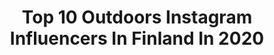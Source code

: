 ---
title: Top 10 Outdoors Instagram Influencers In Finland In 2020
description: >-
  Find top outdoors Instagram influencers in Finland in 2020. Most popular hashtags: #finland #lapland #ourfinland #ig.
platform: Instagram
profiles:
  - username: "oos_photography"
    fullname: >-
      Olli Sorvari
    location: "Finland"
    followers: 53135
    engagement: 831
    commentsToLikes: 0.025801
    avatar: "https://scontent-ams4-1.cdninstagram.com/v/t51.2885-19/s320x320/42999339_711909445852522_8543426100548599808_n.jpg?_nc_ht=scontent-ams4-1.cdninstagram.com&_nc_ohc=1i33Z-ldf3MAX9-xt_H&oh=a607bbbecb6602bd43cd43f5997f7496&oe=5EB9BF67"
    verified: false
    hashtags: "#italiainunoscatto, #kaamos, #saariselk, #exeptional"
  - username: "teemukallionpaa"
    fullname: >-
      Teemu Kallionpää | FINLAND
    location: "Finland"
    followers: 5141
    engagement: 2532
    commentsToLikes: 0.039854
    avatar: "https://scontent-lhr8-1.cdninstagram.com/v/t51.2885-19/s320x320/33104972_216494432288024_1281559485973790720_n.jpg?_nc_ht=scontent-lhr8-1.cdninstagram.com&_nc_ohc=rJTC3hkcyXMAX-3Ewvr&oh=265d7110dfe25852765dee31466d7551&oe=5EBBDF11"
    verified: false
    hashtags: "#visitmadeira, #september2020"
  - username: "jukkapaa"
    fullname: >-
      Jukka Paakkinen
    location: "Finland"
    followers: 11930
    engagement: 1989
    commentsToLikes: 0.025136
    avatar: "https://scontent-lhr8-1.cdninstagram.com/v/t51.2885-19/s320x320/50909192_386376538818849_5584147578670284800_n.jpg?_nc_ht=scontent-lhr8-1.cdninstagram.com&_nc_ohc=16cN136JfhMAX8an1uz&oh=74adc38a82eba70bcae285860cdc3dd9&oe=5EBB1B2E"
    verified: false
    hashtags: ""
  - username: "sannivierela"
    fullname: >-
      Sanni Vierelä | Lapland
    location: "Finland"
    followers: 21452
    engagement: 801
    commentsToLikes: 0.021253
    avatar: "https://scontent-lhr8-1.cdninstagram.com/v/t51.2885-19/s320x320/80069443_1211171679077495_5014903354971652096_n.jpg?_nc_ht=scontent-lhr8-1.cdninstagram.com&_nc_ohc=nk6R2RympKgAX-0-zMk&oh=c7872b0d7384c85cb17f05dc81426461&oe=5EBC1501"
    verified: false
    hashtags: "#aarniwood, #showyournature"
  - username: "morrisonharrison"
    fullname: >-
      Mr Harrison
    location: "Finland"
    followers: 22034
    engagement: 366
    commentsToLikes: 0.041113
    avatar: "https://scontent-lhr8-1.cdninstagram.com/v/t51.2885-19/s320x320/64477453_888729898142430_151627420884008960_n.jpg?_nc_ht=scontent-lhr8-1.cdninstagram.com&_nc_ohc=qMUH0AG2hHEAX_XcWJ7&oh=118e576c20c80208340c559f75788067&oe=5EBC37B3"
    verified: false
    hashtags: "#bestvideo, #tongueout, #12string, #eatyourgreens"
  - username: "paavopenttinen"
    fullname: >-
      Paavo Penttinen
    location: "Finland"
    followers: 4078
    engagement: 2479
    commentsToLikes: 0.018834
    avatar: "https://scontent-lht6-1.cdninstagram.com/v/t51.2885-19/s320x320/71180300_897339323976118_802766277096505344_n.jpg?_nc_ht=scontent-lht6-1.cdninstagram.com&_nc_ohc=x7VCTTtZjWYAX8fue1V&oh=be522522f2c017096a697595aea2f92f&oe=5EBBF047"
    verified: false
    hashtags: "#outdoorfinland, #earthpix, #animals, #affinityphoto"
  - username: "ville.petter"
    fullname: >-
      Ville Petter
    location: "Finland"
    followers: 22432
    engagement: 611
    commentsToLikes: 0.017165
    avatar: "https://scontent-lhr8-1.cdninstagram.com/v/t51.2885-19/s320x320/57370752_418774592246440_5098471706175995904_n.jpg?_nc_ht=scontent-lhr8-1.cdninstagram.com&_nc_ohc=9-87ce3cOpYAX8qksmM&oh=474a18c4cba81b74b2270c7ebbe25666&oe=5EB9232B"
    verified: false
    hashtags: "#throwbackthursday, #springiscoming, #northernlights, #lapland"
  - username: "mariavanonen"
    fullname: >-
      Maria + Yoda
    location: "Finland"
    followers: 62694
    engagement: 554
    commentsToLikes: 0.008773
    avatar: "https://scontent-ams4-1.cdninstagram.com/v/t51.2885-19/s320x320/62594079_2498377560197213_8538264550586187776_n.jpg?_nc_ht=scontent-ams4-1.cdninstagram.com&_nc_ohc=-GA-tsxL0ncAX_6Yi9a&oh=973e535e8584e1d0d1b6651db6f7e7f8&oe=5EBB526C"
    verified: false
    hashtags: "#pelastetaantalvet, #protectourwinters"
  - username: "tonitoyras"
    fullname: >-
      Toni Töyräs • Lapland, Finland
    location: "Finland"
    followers: 10603
    engagement: 823
    commentsToLikes: 0.020877
    avatar: "https://scontent-ams4-1.cdninstagram.com/v/t51.2885-19/s320x320/91799170_252998152402652_604028373554954240_n.jpg?_nc_ht=scontent-ams4-1.cdninstagram.com&_nc_ohc=7hfSqZuiD5UAX8cj4b1&oh=ab6cb5838a92b6fa4ff3ec9a15f8dea0&oe=5EB759BA"
    verified: false
    hashtags: "#outdoorfinland, #ourplanetdaily, #visualsoflife, #artofvisuals"
  - username: "aamukahvilla"
    fullname: >-
      HENRIIKKA REINMAN
    location: "Finland"
    followers: 26650
    engagement: 553
    commentsToLikes: 0.009478
    avatar: "https://scontent-ams4-1.cdninstagram.com/v/t51.2885-19/s320x320/20905279_1387990957914931_5228924727837327360_a.jpg?_nc_ht=scontent-ams4-1.cdninstagram.com&_nc_ohc=KMruXFcHzpQAX_hlBKq&oh=c2058ca8b5fb712fba91802a2a9ae34e&oe=5EBCA7E9"
    verified: false
    hashtags: "#outdoorfinland, #doradalila, #reilaaminen, #maatapitkinmatkailu"
---
